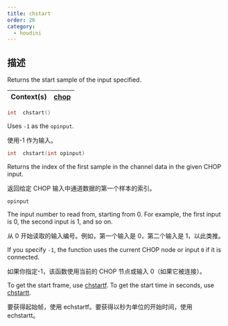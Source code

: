 ```yaml
---
title: chstart
order: 26
category:
  - houdini
---
```

    
## 描述

Returns the start sample of the input specified.

| Context(s) | [chop](../contexts/chop.html) |
| ---------- | ----------------------------- |

```c
int  chstart()
```

Uses `-1` as the `opinput`.

使用-1 作为输入。

```c
int  chstart(int opinput)
```

Returns the index of the first sample in the channel data in the given CHOP
input.

返回给定 CHOP 输入中通道数据的第一个样本的索引。

`opinput`

The input number to read from, starting from 0. For example, the first input
is 0, the second input is 1, and so on.

从 0 开始读取的输入编号。例如，第一个输入是 0，第二个输入是 1，以此类推。

If you specify `-1`, the function uses the current CHOP node or input `0` if
it is connected.

如果你指定-1，该函数使用当前的 CHOP 节点或输入 0（如果它被连接）。

To get the start frame, use [chstartf](chstartf.html "Returns the frame
corresponding to the first sample of the inputspecified."). To get the start
time in seconds, use [chstartt](chstartt.html "Returns the time corresponding
to the first sample of the inputspecified.").

要获得起始帧，使用 echstartf。要获得以秒为单位的开始时间，使用 echstartt。
